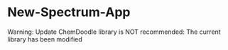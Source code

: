 # New-Spectrum-App

Warning: Update ChemDoodle library is NOT recommended: The current library has been modified 

